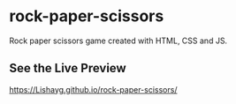 # rock-paper-scissors
Rock paper scissors game created with HTML, CSS and JS.

## See the Live Preview
https://Lishayg.github.io/rock-paper-scissors/